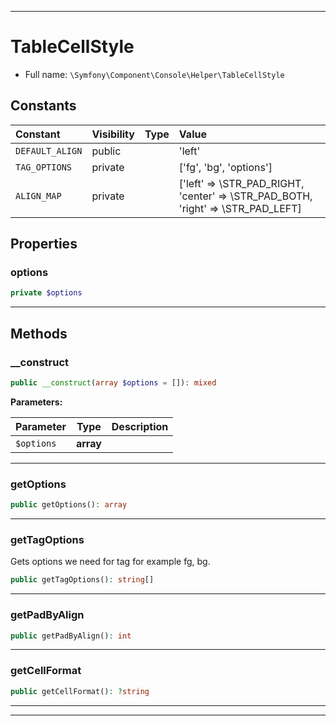 ***

# TableCellStyle





* Full name: `\Symfony\Component\Console\Helper\TableCellStyle`


## Constants

| Constant | Visibility | Type | Value |
|:---------|:-----------|:-----|:------|
|`DEFAULT_ALIGN`|public| |&#039;left&#039;|
|`TAG_OPTIONS`|private| |[&#039;fg&#039;, &#039;bg&#039;, &#039;options&#039;]|
|`ALIGN_MAP`|private| |[&#039;left&#039; =&gt; \STR_PAD_RIGHT, &#039;center&#039; =&gt; \STR_PAD_BOTH, &#039;right&#039; =&gt; \STR_PAD_LEFT]|

## Properties


### options



```php
private $options
```






***

## Methods


### __construct



```php
public __construct(array $options = []): mixed
```








**Parameters:**

| Parameter | Type | Description |
|-----------|------|-------------|
| `$options` | **array** |  |




***

### getOptions



```php
public getOptions(): array
```











***

### getTagOptions

Gets options we need for tag for example fg, bg.

```php
public getTagOptions(): string[]
```











***

### getPadByAlign



```php
public getPadByAlign(): int
```











***

### getCellFormat



```php
public getCellFormat(): ?string
```











***


***

